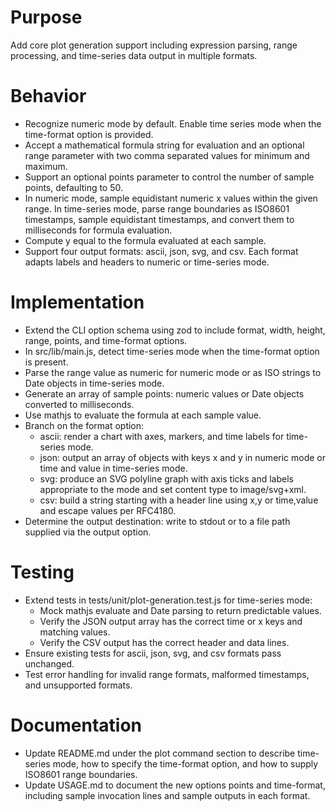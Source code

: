 # Purpose

Add core plot generation support including expression parsing, range processing, and time-series data output in multiple formats.

# Behavior

- Recognize numeric mode by default.  Enable time series mode when the time-format option is provided.
- Accept a mathematical formula string for evaluation and an optional range parameter with two comma separated values for minimum and maximum.
- Support an optional points parameter to control the number of sample points, defaulting to 50.
- In numeric mode, sample equidistant numeric x values within the given range.  In time-series mode, parse range boundaries as ISO8601 timestamps, sample equidistant timestamps, and convert them to milliseconds for formula evaluation.
- Compute y equal to the formula evaluated at each sample.
- Support four output formats: ascii, json, svg, and csv.  Each format adapts labels and headers to numeric or time-series mode.

# Implementation

- Extend the CLI option schema using zod to include format, width, height, range, points, and time-format options.
- In src/lib/main.js, detect time-series mode when the time-format option is present.
- Parse the range value as numeric for numeric mode or as ISO strings to Date objects in time-series mode.
- Generate an array of sample points: numeric values or Date objects converted to milliseconds.
- Use mathjs to evaluate the formula at each sample value.
- Branch on the format option:
  - ascii: render a chart with axes, markers, and time labels for time-series mode.
  - json: output an array of objects with keys x and y in numeric mode or time and value in time-series mode.
  - svg: produce an SVG polyline graph with axis ticks and labels appropriate to the mode and set content type to image/svg+xml.
  - csv: build a string starting with a header line using x,y or time,value and escape values per RFC4180.
- Determine the output destination: write to stdout or to a file path supplied via the output option.

# Testing

- Extend tests in tests/unit/plot-generation.test.js for time-series mode:
  - Mock mathjs evaluate and Date parsing to return predictable values.
  - Verify the JSON output array has the correct time or x keys and matching values.
  - Verify the CSV output has the correct header and data lines.
- Ensure existing tests for ascii, json, svg, and csv formats pass unchanged.
- Test error handling for invalid range formats, malformed timestamps, and unsupported formats.

# Documentation

- Update README.md under the plot command section to describe time-series mode, how to specify the time-format option, and how to supply ISO8601 range boundaries.
- Update USAGE.md to document the new options points and time-format, including sample invocation lines and sample outputs in each format.